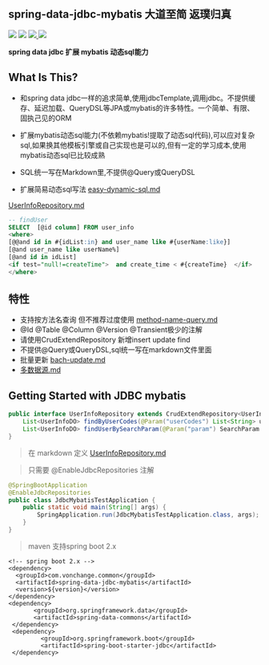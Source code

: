 ## spring-data-jdbc-mybatis 大道至简 返璞归真

[![](https://img.shields.io/badge/Blog-博客-blue.svg)](http://www.vonchange.com/doc/)
![](https://img.shields.io/maven-central/v/com.vonchange.common/spring-data-jdbc-mybatis.svg?label=Maven%20Central)
[![](https://img.shields.io/github/stars/vonchange/spring-data-jdbc-mybatis.svg?style=social)
](https://github.com/VonChange/spring-data-jdbc-mybatis)
[![](https://gitee.com/vonchange/spring-data-jdbc-mybatis/badge/star.svg?theme=dark)
](https://gitee.com/vonchange/spring-data-jdbc-mybatis) 

**spring data jdbc 扩展 mybatis 动态sql能力**
## What Is This?
* 和spring data jdbc一样的追求简单,使用jdbcTemplate,调用jdbc。不提供缓存、延迟加载、QueryDSL等JPA或mybatis的许多特性。一个简单、有限、固执己见的ORM

* 扩展mybatis动态sql能力(不依赖mybatis!提取了动态sql代码),可以应对复杂sql,如果换其他模板引擎或自己实现也是可以的,但有一定的学习成本,使用mybatis动态sql已比较成熟

* SQL统一写在Markdown里,不提供@Query或QueryDSL

* 扩展简易动态sql写法 [easy-dynamic-sql.md](easy-dynamic-sql.md)

[UserInfoRepository.md](spring-data-jdbc-mybatis-demo%2Fsrc%2Fmain%2Fresources%2Fsql%2FUserInfoRepository.md)

```sql
-- findUser
SELECT  [@id column] FROM user_info
<where> 
[@@and id in #{idList:in} and user_name like #{userName:like}]
[@and user_name like userName%]
[@and id in idList]
<if test="null!=createTime">  and create_time < #{createTime}  </if>
</where>
```
## 特性
* 支持按方法名查询 但不推荐过度使用 [method-name-query.md](method-name-query.md)
* @Id @Table @Column @Version @Transient极少的注解
* 请使用CrudExtendRepository 新增insert update  find
* 不提供@Query或QueryDSL,sql统一写在markdown文件里面
* 批量更新 [bach-update.md](bach-update.md)
* [多数据源.md](multi-datasource.md)

## Getting Started with JDBC mybatis

```java
public interface UserInfoRepository extends CrudExtendRepository<UserInfoDO, Long> {
    List<UserInfoDO> findByUserCodes(@Param("userCodes") List<String> userCodes);
    List<UserInfoDO> findUserBySearchParam(@Param("param") SearchParam searchParam); 
}
```
> 在 markdown 定义 [UserInfoRepository.md](spring-data-jdbc-mybatis-demo%2Fsrc%2Fmain%2Fresources%2Fsql%2FUserInfoRepository.md)

> 只需要  @EnableJdbcRepositories 注解
```java
@SpringBootApplication
@EnableJdbcRepositories
public class JdbcMybatisTestApplication {
    public static void main(String[] args) {
        SpringApplication.run(JdbcMybatisTestApplication.class, args);
    }
}
```
> maven 支持spring boot 2.x
```
<!-- spring boot 2.x -->
<dependency>
  <groupId>com.vonchange.common</groupId>
  <artifactId>spring-data-jdbc-mybatis</artifactId>
  <version>${version}</version>
</dependency>
<dependency>
       <groupId>org.springframework.data</groupId>
       <artifactId>spring-data-commons</artifactId>
 </dependency>
 <dependency>
         <groupId>org.springframework.boot</groupId>
         <artifactId>spring-boot-starter-jdbc</artifactId>
 </dependency>

```
